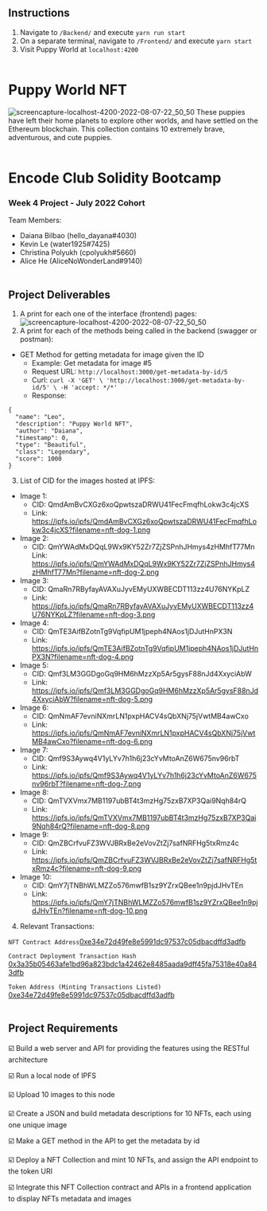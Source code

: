 ## Instructions
1. Navigate to `/Backend/` and execute `yarn run start`
2. On a separate terminal, navigate to `/Frontend/` and execute `yarn start`
3. Visit Puppy World at `localhost:4200`
<br></br>

# Puppy World NFT
![screencapture-localhost-4200-2022-08-07-22_50_50](https://user-images.githubusercontent.com/96442866/183348418-b11e1533-a73e-4b17-80e6-ef7dee86750a.png)
These puppies have left their home planets to explore other worlds, and have settled on the Ethereum blockchain. This collection contains 10 extremely brave, adventurous, and cute puppies.
<br></br>
# Encode Club Solidity Bootcamp
### Week 4 Project - July 2022 Cohort
Team Members: 
- Daiana Bilbao (hello_dayana#4030)
- Kevin Le (water1925#7425)
- Christina Polyukh (cpolyukh#5660)
- Alice He (AliceNoWonderLand#9140)
<br><br>

## Project Deliverables
1. A print for each one of the interface (frontend) pages:
![screencapture-localhost-4200-2022-08-07-22_50_50](https://user-images.githubusercontent.com/96442866/183348418-b11e1533-a73e-4b17-80e6-ef7dee86750a.png)
2. A print for each of the methods being called in the backend (swagger or postman):

* GET Method for getting metadata for image given the ID
  * Example: Get metadata for image #5
  * Request URL: `http://localhost:3000/get-metadata-by-id/5`
  * Curl: `curl -X 'GET' \
  'http://localhost:3000/get-metadata-by-id/5' \
  -H 'accept: */*'`
  * Response: 
```
{
  "name": "Leo",
  "description": "Puppy World NFT",
  "author": "Daiana",
  "timestamp": 0,
  "type": "Beautiful",
  "class": "Legendary",
  "score": 1000
}
```

3. List of CID for the images hosted at IPFS:
* Image 1:
  - CID: QmdAmBvCXGz6xoQpwtszaDRWU41FecFmqfhLokw3c4jcXS
  - Link: https://ipfs.io/ipfs/QmdAmBvCXGz6xoQpwtszaDRWU41FecFmqfhLokw3c4jcXS?filename=nft-dog-1.png
* Image 2:
  - CID: QmYWAdMxDQqL9Wx9KY52Zr7ZjZSPnhJHmys4zHMhfT77Mn
    Link: https://ipfs.io/ipfs/QmYWAdMxDQqL9Wx9KY52Zr7ZjZSPnhJHmys4zHMhfT77Mn?filename=nft-dog-2.png
* Image 3:
  - CID: QmaRn7RByfayAVAXuJyvEMyUXWBECDT113zz4U76NYKpLZ
  - Link: https://ipfs.io/ipfs/QmaRn7RByfayAVAXuJyvEMyUXWBECDT113zz4U76NYKpLZ?filename=nft-dog-3.png
* Image 4:
  - CID: QmTE3AifBZotnTg9VqfipUM1jpeph4NAos1jDJutHnPX3N
  - Link: https://ipfs.io/ipfs/QmTE3AifBZotnTg9VqfipUM1jpeph4NAos1jDJutHnPX3N?filename=nft-dog-4.png
* Image 5:
  - CID: Qmf3LM3GGDgoGq9HM6hMzzXp5Ar5gysF88nJd4XxyciAbW
  - Link: https://ipfs.io/ipfs/Qmf3LM3GGDgoGq9HM6hMzzXp5Ar5gysF88nJd4XxyciAbW?filename=nft-dog-5.png
* Image 6:
  - CID: QmNmAF7evniNXmrLN1pxpHACV4sQbXNj75jVwtMB4awCxo
  - Link: https://ipfs.io/ipfs/QmNmAF7evniNXmrLN1pxpHACV4sQbXNj75jVwtMB4awCxo?filename=nft-dog-6.png
* Image 7:
  - CID: Qmf9S3Aywq4V1yLYv7h1h6j23cYvMtoAnZ6W675nv96rbT
  - Link: https://ipfs.io/ipfs/Qmf9S3Aywq4V1yLYv7h1h6j23cYvMtoAnZ6W675nv96rbT?filename=nft-dog-7.png
* Image 8:
  - CID: QmTVXVmx7MB1197ubBT4t3mzHg75zxB7XP3Qai9Nqh84rQ
  - Link: https://ipfs.io/ipfs/QmTVXVmx7MB1197ubBT4t3mzHg75zxB7XP3Qai9Nqh84rQ?filename=nft-dog-8.png
* Image 9:
  - CID: QmZBCrfvuFZ3WVJBRxBe2eVovZtZj7safNRFHg5txRmz4c
  - Link: https://ipfs.io/ipfs/QmZBCrfvuFZ3WVJBRxBe2eVovZtZj7safNRFHg5txRmz4c?filename=nft-dog-9.png
* Image 10:
  - CID: QmY7jTNBhWLMZZo576mwfB1sz9YZrxQBee1n9pjdJHvTEn
  - Link: https://ipfs.io/ipfs/QmY7jTNBhWLMZZo576mwfB1sz9YZrxQBee1n9pjdJHvTEn?filename=nft-dog-10.png
  
4. Relevant Transactions:

`NFT Contract Address`[0xe34e72d49fe8e5991dc97537c05dbacdffd3adfb](https://goerli.etherscan.io/address/0xe34e72d49fe8e5991dc97537c05dbacdffd3adfb)

`Contract Deployment Transaction Hash` [0x3a35b05463afe1bd96a823bdc1a42462e8485aada9dff45fa75318e40a843dfb](https://goerli.etherscan.io/tx/0x3a35b05463afe1bd96a823bdc1a42462e8485aada9dff45fa75318e40a843dfb)

`Token Address (Minting Transactions Listed)` [0xe34e72d49fe8e5991dc97537c05dbacdffd3adfb](https://goerli.etherscan.io/token/0xe34e72d49fe8e5991dc97537c05dbacdffd3adfb)
<br></br>

## Project Requirements
☑️ Build a web server and API for providing the features using the RESTful architecture

☑️ Run a local node of IPFS

☑️ Upload 10 images to this node

☑️ Create a JSON and build metadata descriptions for 10 NFTs, each using one unique image

☑️ Make a GET method in the API to get the metadata by id

☑️ Deploy a NFT Collection and mint 10 NFTs, and assign the API endpoint to the token URI

☑️ Integrate this NFT Collection contract and APIs in a frontend application to display NFTs metadata and images


